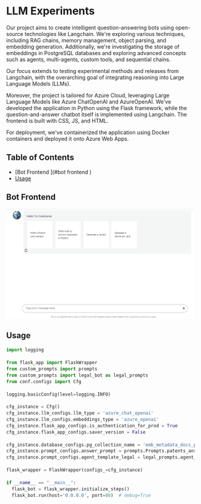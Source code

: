 # LLM Experiments
Our project aims to create intelligent question-answering bots using open-source technologies like Langchain. We're exploring various techniques, including RAG chains, memory management, object parsing, and embedding generation. Additionally, we're investigating the storage of embeddings in PostgreSQL databases and exploring advanced concepts such as agents, multi-agents, custom tools, and sequential chains.

Our focus extends to testing experimental methods and releases from Langchain, with the overarching goal of integrating reasoning into Large Language Models (LLMs).

Moreover, the project is tailored for Azure Cloud, leveraging Large Language Models like Azure ChatOpenAI and AzureOpenAI. We've developed the application in Python using the Flask framework, while the question-and-answer chatbot itself is implemented using Langchain. The frontend is built with CSS, JS, and HTML.

For deployment, we've containerized the application using Docker containers and deployed it onto Azure Web Apps.


## Table of Contents
- [Bot Frontend ](#bot frontend )
- [Usage](#usage)

## Bot Frontend 

![img.png](img.png)

## Usage

  ```python
import logging

from flask_app import FlaskWrapper
from custom_prompts import prompts
from custom_prompts import legal_bot as legal_prompts
from conf.configs import Cfg

logging.basicConfig(level=logging.INFO)

cfg_instance = Cfg()
cfg_instance.llm_configs.llm_type = 'azure_chat_openai'
cfg_instance.llm_configs.embeddings_type = 'azure_openai'
cfg_instance.flask_app_configs.is_authentication_for_prod = True
cfg_instance.flask_app_configs.saver_version = False

cfg_instance.database_configs.pg_collection_name = 'emb_metadata_docs_patent'  # 'emb_metadata_docs2'
cfg_instance.prompt_configs.answer_prompt = prompts.Prompts.patents_answer_prompt  # prompts.Prompts.legal_answer_prompt
cfg_instance.prompt_configs.agent_template_legal = legal_prompts.agent_template_standard

flask_wrapper = FlaskWrapper(configs_=cfg_instance)

if __name__ == "__main__":
    flask_bot = flask_wrapper.initialize_steps()
    flask_bot.run(host='0.0.0.0', port=80)  # debug=True

   ```

